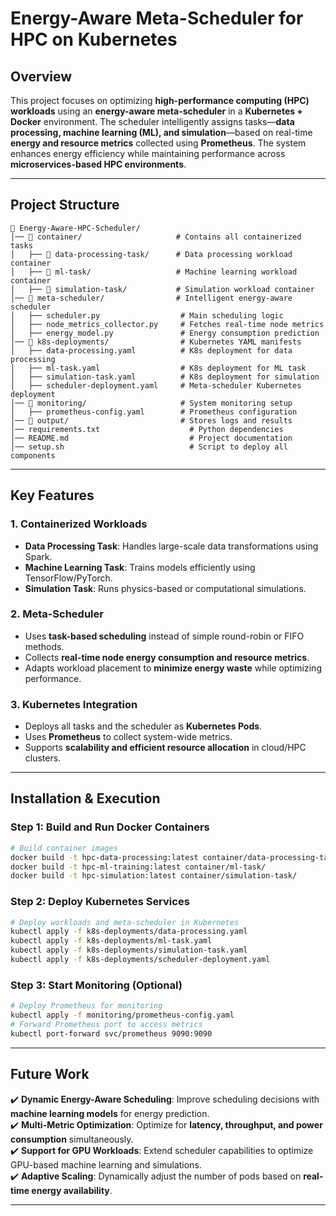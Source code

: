 # **Energy-Aware Meta-Scheduler for HPC on Kubernetes**

## **Overview**

This project focuses on optimizing **high-performance computing (HPC) workloads** using an **energy-aware meta-scheduler** in a **Kubernetes + Docker** environment. The scheduler intelligently assigns tasks—**data processing, machine learning (ML), and simulation**—based on real-time **energy and resource metrics** collected using **Prometheus**. The system enhances energy efficiency while maintaining performance across **microservices-based HPC environments**.

---

## **Project Structure**

```
📂 Energy-Aware-HPC-Scheduler/
│── 📂 container/                     # Contains all containerized tasks
│   ├── 📂 data-processing-task/      # Data processing workload container
│   ├── 📂 ml-task/                   # Machine learning workload container
│   ├── 📂 simulation-task/           # Simulation workload container
│── 📂 meta-scheduler/                # Intelligent energy-aware scheduler
│   ├── scheduler.py                  # Main scheduling logic
│   ├── node_metrics_collector.py     # Fetches real-time node metrics
│   ├── energy_model.py               # Energy consumption prediction
│── 📂 k8s-deployments/                # Kubernetes YAML manifests
│   ├── data-processing.yaml          # K8s deployment for data processing
│   ├── ml-task.yaml                  # K8s deployment for ML task
│   ├── simulation-task.yaml          # K8s deployment for simulation
│   ├── scheduler-deployment.yaml     # Meta-scheduler Kubernetes deployment
│── 📂 monitoring/                     # System monitoring setup
│   ├── prometheus-config.yaml        # Prometheus configuration
│── 📂 output/                         # Stores logs and results
│── requirements.txt                    # Python dependencies
│── README.md                           # Project documentation
│── setup.sh                            # Script to deploy all components
```

---

## **Key Features**

### **1. Containerized Workloads**

- **Data Processing Task**: Handles large-scale data transformations using Spark.
- **Machine Learning Task**: Trains models efficiently using TensorFlow/PyTorch.
- **Simulation Task**: Runs physics-based or computational simulations.

### **2. Meta-Scheduler**

- Uses **task-based scheduling** instead of simple round-robin or FIFO methods.
- Collects **real-time node energy consumption and resource metrics**.
- Adapts workload placement to **minimize energy waste** while optimizing performance.

### **3. Kubernetes Integration**

- Deploys all tasks and the scheduler as **Kubernetes Pods**.
- Uses **Prometheus** to collect system-wide metrics.
- Supports **scalability and efficient resource allocation** in cloud/HPC clusters.

---

## **Installation & Execution**

### **Step 1: Build and Run Docker Containers**

```sh
# Build container images
docker build -t hpc-data-processing:latest container/data-processing-task/
docker build -t hpc-ml-training:latest container/ml-task/
docker build -t hpc-simulation:latest container/simulation-task/
```

### **Step 2: Deploy Kubernetes Services**

```sh
# Deploy workloads and meta-scheduler in Kubernetes
kubectl apply -f k8s-deployments/data-processing.yaml
kubectl apply -f k8s-deployments/ml-task.yaml
kubectl apply -f k8s-deployments/simulation-task.yaml
kubectl apply -f k8s-deployments/scheduler-deployment.yaml
```

### **Step 3: Start Monitoring (Optional)**

```sh
# Deploy Prometheus for monitoring
kubectl apply -f monitoring/prometheus-config.yaml
# Forward Prometheus port to access metrics
kubectl port-forward svc/prometheus 9090:9090
```

---

## **Future Work**

✔️ **Dynamic Energy-Aware Scheduling**: Improve scheduling decisions with **machine learning models** for energy prediction.\
✔️ **Multi-Metric Optimization**: Optimize for **latency, throughput, and power consumption** simultaneously.\
✔️ **Support for GPU Workloads**: Extend scheduler capabilities to optimize GPU-based machine learning and simulations.\
✔️ **Adaptive Scaling**: Dynamically adjust the number of pods based on **real-time energy availability**.

---


